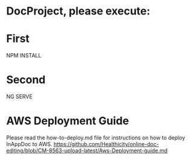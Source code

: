 # DocProject, please execute:

# First

NPM INSTALL

# Second

NG SERVE

# AWS Deployment Guide

Please read the how-to-deploy.md file for instructions on how to deploy InAppDoc to AWS.
https://github.com/Healthicity/online-doc-editing/blob/CM-8563-upload-latest/Aws-Deployment-guide.md